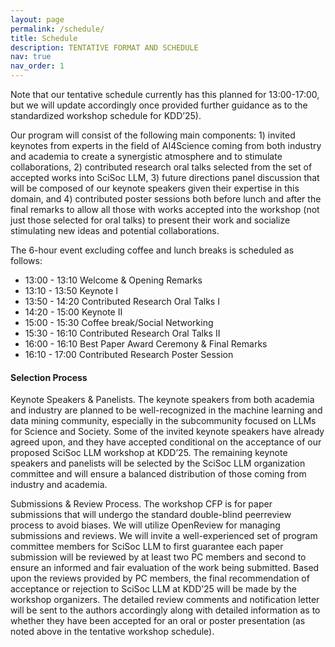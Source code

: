 ```yaml
---
layout: page
permalink: /schedule/
title: Schedule
description: TENTATIVE FORMAT AND SCHEDULE
nav: true
nav_order: 1
---
```


Note that our tentative schedule currently has this planned for 13:00-17:00, but we will update accordingly once provided further guidance as to the standardized workshop schedule for KDD’25).

Our program will consist of the following main components: 1) invited keynotes from experts in the field of AI4Science coming from both industry and academia to create a synergistic
atmosphere and to stimulate collaborations, 2) contributed research oral talks selected from the set of accepted
works into SciSoc LLM, 3) future directions panel discussion that will be composed of our keynote speakers given their expertise in this domain, and 4) contributed poster sessions both before lunch and after the final remarks to allow all those with works accepted into the workshop (not just those selected for oral talks) to present their work and socialize stimulating new ideas and potential collaborations.

The 6-hour event excluding coffee and lunch breaks is scheduled
as follows:
- 13:00 - 13:10 Welcome & Opening Remarks
- 13:10 - 13:50 Keynote I
- 13:50 - 14:20 Contributed Research Oral Talks I
- 14:20 - 15:00 Keynote II
- 15:00 - 15:30 Coffee break/Social Networking
- 15:30 - 16:10 Contributed Research Oral Talks II
- 16:00 - 16:10 Best Paper Award Ceremony & Final Remarks
- 16:10 - 17:00 Contributed Research Poster Session


#### Selection Process 

Keynote Speakers & Panelists. The keynote speakers from both academia and industry are planned to be well-recognized in the machine learning and data mining community, especially in the subcommunity focused on LLMs for Science and Society. Some of the invited keynote speakers have already agreed upon, and they have accepted conditional on the acceptance of our proposed SciSoc LLM workshop at KDD’25. The remaining keynote speakers and panelists will be selected by the SciSoc LLM organization committee and will ensure a balanced distribution of those coming from industry and academia.

Submissions & Review Process. The workshop CFP is for paper submissions that will undergo the standard double-blind peerreview process to avoid biases. We will utilize OpenReview for managing submissions and reviews. We will invite a well-experienced set of program committee members for SciSoc LLM to first guarantee each paper submission will be reviewed by at least two PC members and second to ensure an informed and fair evaluation of the work being submitted. Based upon the reviews provided by PC members, the final recommendation of acceptance or rejection to SciSoc LLM at KDD’25 will be made by the workshop organizers. The detailed review comments and notification letter will be sent to the authors accordingly along with detailed information as to whether they have been accepted for an oral or poster presentation (as noted above in the tentative workshop schedule).

